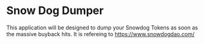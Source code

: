 # Snow Dog Dumper
This application will be designed to dump your Snowdog Tokens as soon as the massive buyback hits. 
It is refereing to https://www.snowdogdao.com/